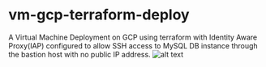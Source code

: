 # vm-gcp-terraform-deploy
A Virtual Machine Deployment on GCP using terraform with Identity Aware Proxy(IAP) configured to allow SSH access to MySQL DB instance through the bastion host with no public IP address. 
![alt text](https://github.com/baldcodr/vm-gcp-terraform-deploy/blob/main/architecture.png)